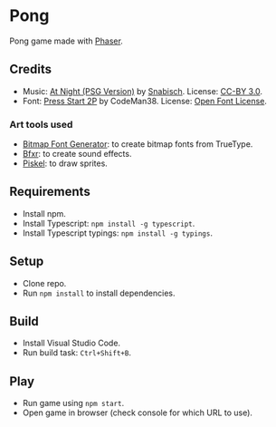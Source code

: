 # Pong

Pong game made with [Phaser](http://phaser.io/).

## Credits

- Music: [At Night (PSG Version)](https://opengameart.org/content/at-night-psg-version-0) by [Snabisch](https://www.facebook.com/SnabischCreator?ref=bookmarks). License: [CC-BY 3.0](https://creativecommons.org/licenses/by/3.0/).
- Font: [Press Start 2P](https://fonts.google.com/specimen/Press+Start+2P) by CodeMan38. License: [Open Font License](http://scripts.sil.org/cms/scripts/page.php?site_id=nrsi&id=OFL_web).

### Art tools used

- [Bitmap Font Generator](http://www.angelcode.com/products/bmfont/): to create bitmap fonts from TrueType.
- [Bfxr](http://www.bfxr.net/): to create sound effects.
- [Piskel](http://www.piskelapp.com/): to draw sprites.

## Requirements

- Install npm.
- Install Typescript: `npm install -g typescript`.
- Install Typescript typings: `npm install -g typings`.

## Setup

- Clone repo.
- Run `npm install` to install dependencies.

## Build

- Install Visual Studio Code.
- Run build task: `Ctrl+Shift+B`.

## Play

- Run game using `npm start`.
- Open game in browser (check console for which URL to use).